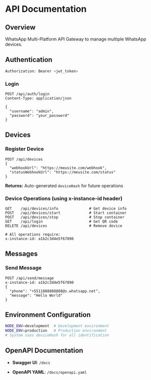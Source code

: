 # API Documentation

## Overview

WhatsApp Multi-Platform API Gateway to manage multiple WhatsApp devices.

## Authentication

```bash
Authorization: Bearer <jwt_token>
```

### Login
```http
POST /api/auth/login
Content-Type: application/json

{
  "username": "admin",
  "password": "your_password"
}
```

## Devices

### Register Device
```http
POST /api/devices
{
  "webhookUrl": "https://meusite.com/webhook",
  "statusWebhookUrl": "https://meusite.com/status"
}
```
**Returns:** Auto-generated `deviceHash` for future operations

### Device Operations (using x-instance-id header)
```http
GET    /api/devices/info              # Get device info
POST   /api/devices/start             # Start container
POST   /api/devices/stop              # Stop container
GET    /api/login                     # Get QR code
DELETE /api/devices                   # Remove device

# All operations require:
x-instance-id: a1b2c3d4e5f67890
```

## Messages

### Send Message
```http
POST /api/send/message
x-instance-id: a1b2c3d4e5f67890
{
  "phone": "+5511888888888@s.whatsapp.net",
  "message": "Hello World"
}
```

## Environment Configuration

```bash
NODE_ENV=development  # Development environment
NODE_ENV=production   # Production environment
# System uses deviceHash for all identification
```

## OpenAPI Documentation

- **Swagger UI**: `/docs`

- **OpenAPI YAML**: `/docs/openapi.yaml`

